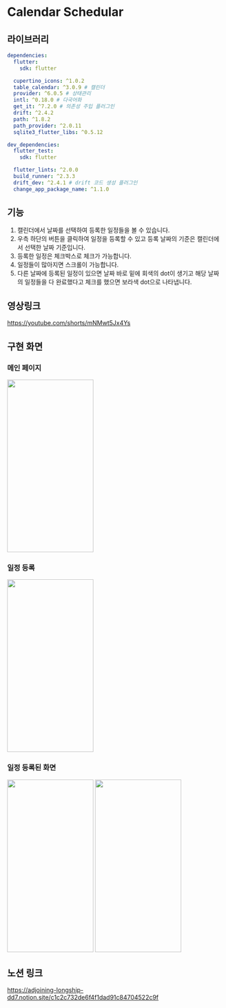 # Calendar Schedular

## 라이브러리
```yaml
dependencies:
  flutter:
    sdk: flutter

  cupertino_icons: ^1.0.2
  table_calendar: ^3.0.9 # 캘린더
  provider: ^6.0.5 # 상태관리
  intl: ^0.18.0 # 다국어화
  get_it: ^7.2.0 # 의존성 주입 플러그인
  drift: ^2.4.2
  path: ^1.8.2
  path_provider: ^2.0.11
  sqlite3_flutter_libs: ^0.5.12

dev_dependencies:
  flutter_test:
    sdk: flutter

  flutter_lints: ^2.0.0
  build_runner: ^2.3.3
  drift_dev: ^2.4.1 # drift 코드 생성 플러그인
  change_app_package_name: ^1.1.0
```

## 기능
1. 캘린더에서 날짜를 선택하여 등록한 일정들을 볼 수 있습니다.
2. 우측 하단의 버튼을 클릭하여 일정을 등록할 수 있고 등록 날짜의 기준은 캘린더에서 선택한 날짜 기준입니다.
3. 등록한 일정은 체크박스로 체크가 가능합니다.
4. 일정들이 많아지면 스크롤이 가능합니다.
5. 다른 날짜에 등록된 일정이 있으면 날짜 바로 밑에 회색의 dot이 생기고 해당 날짜의 일정들을 다 완료했다고 체크를 했으면 보라색 dot으로 나타냅니다.

## 영상링크
https://youtube.com/shorts/mNMwt5Jx4Ys

## 구현 화면
### 메인 페이지
<img src="https://user-images.githubusercontent.com/74044232/212830892-bae6b313-823f-45a2-8e6f-73f9b20e48d3.jpeg" width="200" height="400"/>

### 일정 등록
<img src="https://user-images.githubusercontent.com/74044232/212830888-789c3784-34c5-49a6-b150-8a1eff182365.jpeg" width="200" height="400"/>

### 일정 등록된 화면
<img src="https://user-images.githubusercontent.com/74044232/212830886-773755d7-15fc-4b8a-a34b-10d1dca0f7a6.jpeg" width="200" height="400"/>
<img src="https://user-images.githubusercontent.com/74044232/212830881-0aab6b2f-3a66-43a1-bba6-5e5f77a982a7.jpeg" width="200" height="400"/>

## 노션 링크
https://adjoining-longship-dd7.notion.site/c1c2c732de6f4f1dad91c84704522c9f
